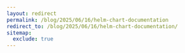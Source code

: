 ```yaml
---
layout: redirect
permalink: /blog/2025/06/16/helm-chart-documentation
redirect_to: /blog/2025/06/16/helm-chart-documentation/
sitemap:
  exclude: true
---
```


